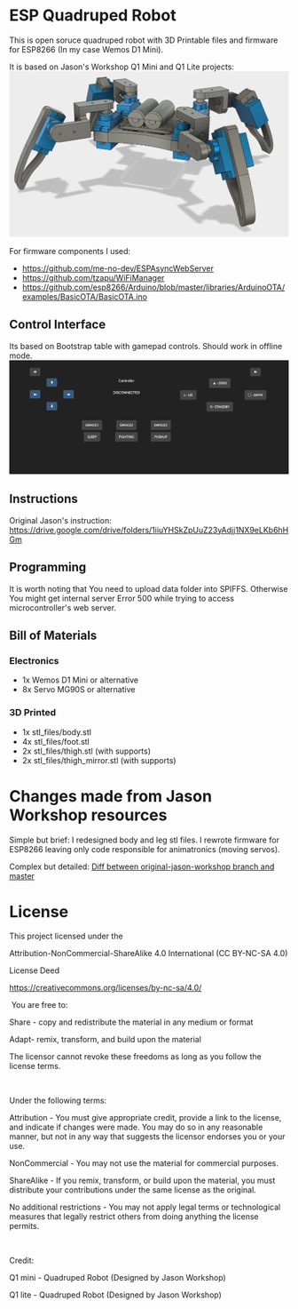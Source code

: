 # ESP Quadruped Robot
This is open soruce quadruped robot with 3D Printable files and firmware for ESP8266 (In my case Wemos D1 Mini).

It is based on Jason's Workshop Q1 Mini and Q1 Lite projects:
![ESP Quadruped Robot rendered](docs/pics/robot-rendered.png)

For firmware components I used:
 * https://github.com/me-no-dev/ESPAsyncWebServer
 * https://github.com/tzapu/WiFiManager
 * https://github.com/esp8266/Arduino/blob/master/libraries/ArduinoOTA/examples/BasicOTA/BasicOTA.ino

## Control Interface
Its based on Bootstrap table with gamepad controls. Should work in offline mode.
![Control Interface Screenshot](docs/pics/index.html.png)


## Instructions
Original Jason's instruction:
https://drive.google.com/drive/folders/1iiuYHSkZpUuZ23yAdjj1NX9eLKb6hHGm

## Programming

It is worth noting that You need to upload data folder into SPIFFS. Otherwise You might get internal server Error 500 while trying to access microcontroller's web server.

## Bill of Materials

### Electronics
* 1x Wemos D1 Mini or alternative
* 8x Servo MG90S or alternative

### 3D Printed
* 1x stl_files/body.stl
* 4x stl_files/foot.stl
* 2x stl_files/thigh.stl (with supports)
* 2x stl_files/thigh_mirror.stl (with supports)

# Changes made from Jason Workshop resources
Simple but brief: I redesigned body and leg stl files. I rewrote firmware for ESP8266 leaving only code responsible for animatronics (moving servos).

Complex but detailed:
[Diff between original-jason-workshop branch and master](https://github.com/ipepe/esp-quadruped-robot/compare/original-jason-workshop...master)

# License

This project licensed under the

Attribution-NonCommercial-ShareAlike 4.0 International (CC BY-NC-SA 4.0)

License Deed

​https://creativecommons.org/licenses/by-nc-sa/4.0/​

​
You are free to:

Share - copy and redistribute the material in any medium or format

Adapt- remix, transform, and build upon the material

The licensor cannot revoke these freedoms as long as you follow the license terms.

​

Under the following terms:

Attribution - You must give appropriate credit, provide a link to the license, and indicate if changes were made. You may do so in any reasonable manner, but not in any way that suggests the licensor endorses you or your use.

NonCommercial - You may not use the material for commercial purposes.

ShareAlike - If you remix, transform, or build upon the material, you must distribute your contributions under the same license as the original.

No additional restrictions - You may not apply legal terms or technological measures that legally restrict others from doing anything the license permits.

​

Credit:

Q1 mini - Quadruped Robot (Designed by Jason Workshop)

Q1 lite - Quadruped Robot (Designed by Jason Workshop)
